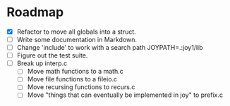 
Roadmap
===


* [x] Refactor to move all globals into a struct.
* [ ] Write some documentation in Markdown.
* [ ] Change 'include' to work with a search path JOYPATH=.:joy1/lib
* [ ] Figure out the test suite.
* [ ] Break up interp.c
    * [ ] Move math functions to a math.c
    * [ ] Move file functions to a fileio.c
    * [ ] Move recursing functions to recurs.c
    * [ ] Move "things that can eventually be implemented in joy" to prefix.c
